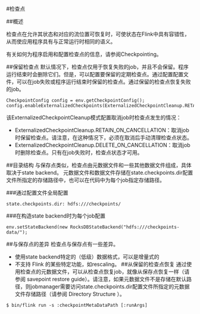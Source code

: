 #检查点

##概述

检查点在允许其状态和对应的流位置可恢复时，可使状态在Flink中具有容错性，从而使应用程序具有与正常运行时相同的语义。

有关如何为程序启用和配置检查点的信息，请参阅Checkpointing。

##保留检查点
默认情况下，检查点仅用于恢复失败的job，并且不会保留。程序运行结束时会删除它们。但是，可以配置要保留的定期检查点。通过配置配置文件，可以在job失败或程序运行结束时保留的检查点。通过保留的检查点恢复失败的job。

```
CheckpointConfig config = env.getCheckpointConfig();
config.enableExternalizedCheckpoints(ExternalizedCheckpointCleanup.RETAIN_ON_CANCELLATION);
```
该ExternalizedCheckpointCleanup模式配置取消job时检查点发生的情况：
* ExternalizedCheckpointCleanup.RETAIN_ON_CANCELLATION：取消job时保留检查点。请注意，在这种情况下，必须在取消后手动清理检查点状态。
* ExternalizedCheckpointCleanup.DELETE_ON_CANCELLATION：取消job时删除检查点。只有在job失败时，检查点状态才可用。

##目录结构
与保存点类似，检查点由元数据文件和一些其他数据文件组成，具体取决于state backend。 元数据文件和数据文件存储在state.checkpoints.dir配置文件所指定的存储路径中，也可以在代码中为每个job指定存储路径。

###通过配置文件全局配置
```
state.checkpoints.dir: hdfs:///checkpoints/
```
###在构造state backend时为每个job配置
```
env.setStateBackend(new RocksDBStateBackend("hdfs:///checkpoints-data/");
```
##与保存点的差异
检查点与保存点有一些差异。
* 使用state backend特定的（低级）数据格式，可以是增量式的
* 不支持 Flink 的某些特定功能，如rescaling。
##从保留的检查点恢复
通过使用检查点的元数据文件，可以从检查点恢复job，就像从保存点恢复一样（请参阅 savepoint restore guide）。请注意，如果元数据文件不是存储在默认路径，则jobmanager需要访问state.checkpoints.dir配置文件所指定的元数据文件存储路径（请参阅 Directory Structure ）。
```
$ bin/flink run -s :checkpointMetaDataPath [:runArgs]
```
